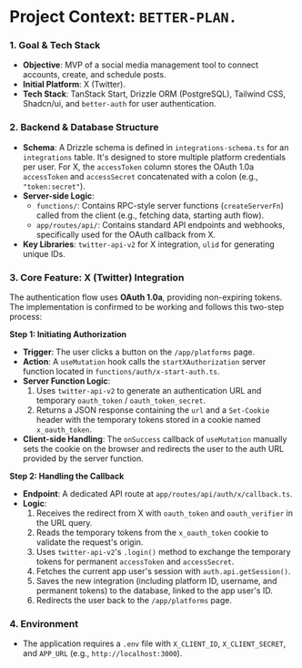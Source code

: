 # Project Context: `BETTER-PLAN.`

### 1. Goal & Tech Stack
- **Objective**: MVP of a social media management tool to connect accounts, create, and schedule posts.
- **Initial Platform**: X (Twitter).
- **Tech Stack**: TanStack Start, Drizzle ORM (PostgreSQL), Tailwind CSS, Shadcn/ui, and `better-auth` for user authentication.

### 2. Backend & Database Structure
- **Schema**: A Drizzle schema is defined in `integrations-schema.ts` for an `integrations` table. It's designed to store multiple platform credentials per user. For X, the `accessToken` column stores the OAuth 1.0a `accessToken` and `accessSecret` concatenated with a colon (e.g., `"token:secret"`).
- **Server-side Logic**:
  - `functions/`: Contains RPC-style server functions (`createServerFn`) called from the client (e.g., fetching data, starting auth flow).
  - `app/routes/api/`: Contains standard API endpoints and webhooks, specifically used for the OAuth callback from X.
- **Key Libraries**: `twitter-api-v2` for X integration, `ulid` for generating unique IDs.

### 3. Core Feature: X (Twitter) Integration
The authentication flow uses **OAuth 1.0a**, providing non-expiring tokens. The implementation is confirmed to be working and follows this two-step process:

**Step 1: Initiating Authorization**
- **Trigger**: The user clicks a button on the `/app/platforms` page.
- **Action**: A `useMutation` hook calls the `startXAuthorization` server function located in `functions/auth/x-start-auth.ts`.
- **Server Function Logic**:
    1. Uses `twitter-api-v2` to generate an authentication URL and temporary `oauth_token` / `oauth_token_secret`.
    2. Returns a JSON response containing the `url` and a `Set-Cookie` header with the temporary tokens stored in a cookie named `x_oauth_token`.
- **Client-side Handling**: The `onSuccess` callback of `useMutation` manually sets the cookie on the browser and redirects the user to the auth URL provided by the server function.

**Step 2: Handling the Callback**
- **Endpoint**: A dedicated API route at `app/routes/api/auth/x/callback.ts`.
- **Logic**:
    1. Receives the redirect from X with `oauth_token` and `oauth_verifier` in the URL query.
    2. Reads the temporary tokens from the `x_oauth_token` cookie to validate the request's origin.
    3. Uses `twitter-api-v2`'s `.login()` method to exchange the temporary tokens for permanent `accessToken` and `accessSecret`.
    4. Fetches the current app user's session with `auth.api.getSession()`.
    5. Saves the new integration (including platform ID, username, and permanent tokens) to the database, linked to the app user's ID.
    6. Redirects the user back to the `/app/platforms` page.

### 4. Environment
- The application requires a `.env` file with `X_CLIENT_ID`, `X_CLIENT_SECRET`, and `APP_URL` (e.g., `http://localhost:3000`).